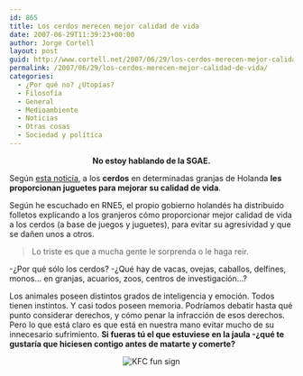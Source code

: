 ```yaml
---
id: 865
title: Los cerdos merecen mejor calidad de vida
date: 2007-06-29T11:39:23+00:00
author: Jorge Cortell
layout: post
guid: http://www.cortell.net/2007/06/29/los-cerdos-merecen-mejor-calidad-de-vida/
permalink: /2007/06/29/los-cerdos-merecen-mejor-calidad-de-vida/
categories:
  - ¿Por qué no? ¿Utopías?
  - Filosofí­a
  - General
  - Medioambiente
  - Noticias
  - Otras cosas
  - Sociedad y polí­tica
---
```

<p align="center">
  <strong>No estoy hablando de la SGAE.</strong>
</p>

Según <a target="_blank" title="Yahoo" href="http://es.noticias.yahoo.com/afp/20070621/tts-animales-c1b2fc3_1.html">esta noticia</a>, a los **cerdos** en determinadas granjas de Holanda **les proporcionan juguetes para mejorar su calidad de vida**.

Según he escuchado en RNE5, el propio gobierno holandés ha distribuido folletos explicando a los granjeros cómo proporcionar mejor calidad de vida a los cerdos (a base de juegos y juguetes), para evitar su agresividad y que se dañen unos a otros.

> Lo triste es que a mucha gente le sorprenda o le haga reir.

-¿Por qué sólo los cerdos? -¿Qué hay de vacas, ovejas, caballos, delfines, monos... en granjas, acuarios, zoos, centros de investigación...?

Los animales poseen distintos grados de inteligencia y emoción. Todos tienen instintos. Y casi todos poseen memoria. Podrí­amos debatir hasta qué punto considerar derechos, y cómo penar la infracción de esos derechos. Pero lo que está claro es que está en nuestra mano evitar mucho de su innecesario sufrimiento. **Si fueras tú el que estuviese en la jaula -¿qué te gustarí­a que hiciesen contigo antes de matarte y comerte?**

<div style="text-align: center">
  <img alt="KFC fun sign" title="KFC fun sign" src="http://signgenerator.kfccruelty.com/SignCache/a1a75168-1300-48d1-8d55-25acd5ae780e.jpg" />
</div>